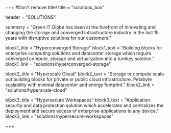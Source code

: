 +++
#Don't remove title!
title = "solutions_box"

header = "SOLUTIONS"

summary = "Green IT Globe has been at the forefront of innovating and changing the storage and converged infrastructure industry in the last 15 years with disruptive solutions for our customers."

block1_title = "Hyperconverged Storage"
block1_text = "Building blocks for enterprise computing solutions and datacenter storage which require converged compute, storage and virtualization into a turnkey solution."
block1_link = "solutions/hyperconverged-storage"

block2_title = "Hyperscale Cloud"
block2_text = "Storage or compute scale-out building blocks for private or public cloud infrastructure. Petabyte scalability with minimal datacenter and energy footprint."
block2_link = "solutions/hyperscale-cloud"

block3_title = "Hypersecure Workspaces"
block3_text = "Application security and data protection solution which accelerates and centralizes the deployment and secure access of enterprise applications to any device."
block3_link = "solutions/hypersecure-workspaces"

+++
